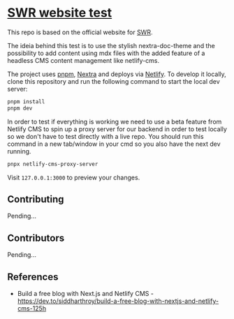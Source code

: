 # [SWR website test](https://swr.vercel.app)

This repo is based on the official website for [SWR](https://github.com/vercel/swr).

The ideia behind this test is to use the stylish nextra-doc-theme and the possibility to add content using mdx files with the added feature of a headless CMS content management like netlify-cms.

The project uses [pnpm](https://pnpm.io), [Nextra](https://nextra.vercel.app) and deploys via [Netlify](https://netlify.com). To develop it locally, clone this repository and run the following command to start the local dev server:

```bash
pnpm install
pnpm dev
```

In order to test if everything is working we need to use a beta feature from Netlify CMS to spin up a proxy server for our backend in order to test locally so we don't have to test directly with a live repo. You should run this command in a new tab/window in your cmd so you also have the next dev running.
      
```bash
pnpx netlify-cms-proxy-server
```

Visit `127.0.0.1:3000` to preview your changes.

## Contributing

Pending...

## Contributors

Pending...

## References

- Build a free blog with Next.js and Netlify CMS - https://dev.to/siddharthroy/build-a-free-blog-with-nextjs-and-netlify-cms-125h
